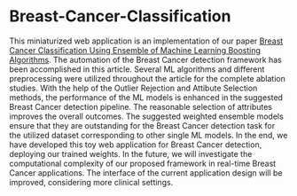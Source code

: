 # Breast-Cancer-Classification

This miniaturized web application is an implementation of our paper [Breast Cancer Classification Using Ensemble of Machine Learning Boosting Algorithms](https://ieeexplore.ieee.org/abstract/document/9850750). The automation of the Breast Cancer detection framework has been accomplished in this article. Several ML algorithms and different preprocessing were utilized throughout the article for the complete ablation studies. With the help of the Outlier Rejection and Attibute Selection methods, the performance of the ML models is enhanced in the suggested Breast Cancer detection pipeline. The reasonable selection of attributes improves the overall outcomes. The suggested weighted ensemble models ensure that they are outstanding for the Breast Cancer detection task for the utilized dataset corresponding
to other single ML models. In the end, we have developed this toy web application for Breast Cancer detection, deploying our trained weights. In the future, we will investigate the computational complexity of our proposed framework in real-time Breast Cancer applications. The interface of the current application design will be improved, considering more clinical settings.




<!-- [![Web Application for the Breast Cancer Prediction](https://img.youtube.com/vi/abcdefg/0.jpg)]([https://www.youtube.com/watch?v=abcdefg](https://www.youtube.com/embed/ogyGjenGju0)) -->

<!-- [![Web Application for the Breast Cancer Prediction]()]([https://www.youtube.com/watch?v=abcdefg](https://www.youtube.com/embed/ogyGjenGju0)) -->
